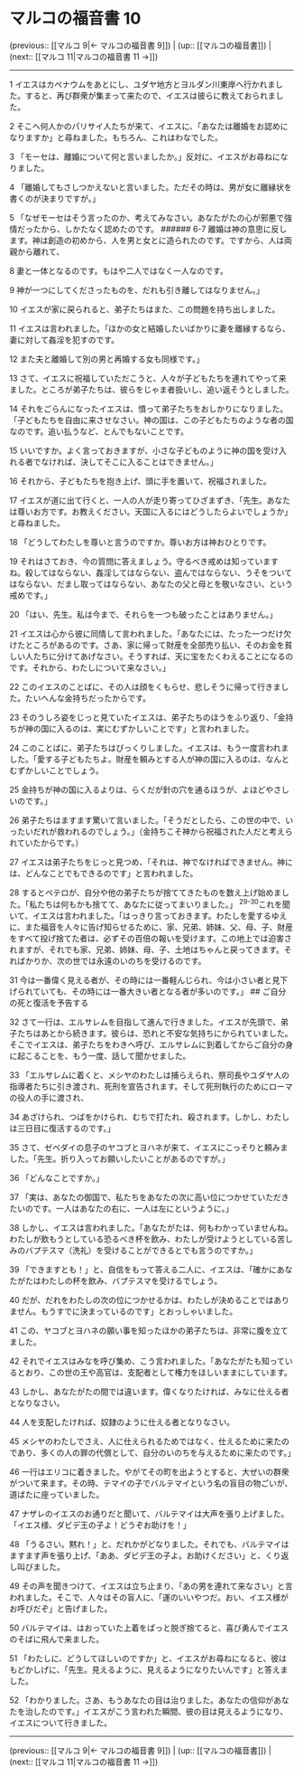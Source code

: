 # マルコの福音書 10

(previous:: [[マルコ 9|← マルコの福音書 9]]) | (up:: [[マルコの福音書]]) | (next:: [[マルコ 11|マルコの福音書 11 →]])

***


1 イエスはカペナウムをあとにし、ユダヤ地方とヨルダン川東岸へ行かれました。すると、再び群衆が集まって来たので、イエスは彼らに教えておられました。 

2 そこへ何人かのパリサイ人たちが来て、イエスに、「あなたは離婚をお認めになりますか」と尋ねました。もちろん、これはわなでした。 

3 「モーセは、離婚について何と言いましたか。」反対に、イエスがお尋ねになりました。 

4 「離婚してもさしつかえないと言いました。ただその時は、男が女に離縁状を書くのが決まりですが。」 

5 「なぜモーセはそう言ったのか、考えてみなさい。あなたがたの心が邪悪で強情だったから、しかたなく認めたのです。 ###### 6-7 離婚は神の意思に反します。神は創造の初めから、人を男と女とに造られたのです。ですから、人は両親から離れて、 

8 妻と一体となるのです。もはや二人ではなく一人なのです。 

9 神が一つにしてくださったものを、だれも引き離してはなりません。」 

10 イエスが家に戻られると、弟子たちはまた、この問題を持ち出しました。 

11 イエスは言われました。「ほかの女と結婚したいばかりに妻を離縁するなら、妻に対して姦淫を犯すのです。 

12 また夫と離婚して別の男と再婚する女も同様です。」 

13 さて、イエスに祝福していただこうと、人々が子どもたちを連れてやって来ました。ところが弟子たちは、彼らをじゃま者扱いし、追い返そうとしました。 

14 それをごらんになったイエスは、憤って弟子たちをおしかりになりました。「子どもたちを自由に来させなさい。神の国は、この子どもたちのような者の国なのです。追い払うなど、とんでもないことです。 

15 いいですか。よく言っておきますが、小さな子どものように神の国を受け入れる者でなければ、決してそこに入ることはできません。」 

16 それから、子どもたちを抱き上げ、頭に手を置いて、祝福されました。 

17 イエスが道に出て行くと、一人の人が走り寄ってひざまずき、「先生。あなたは尊いお方です。お教えください。天国に入るにはどうしたらよいでしょうか」と尋ねました。 

18 「どうしてわたしを尊いと言うのですか。尊いお方は神おひとりです。 

19 それはさておき、今の質問に答えましょう。守るべき戒めは知っていますね。殺してはならない、姦淫してはならない、盗んではならない、うそをついてはならない、だまし取ってはならない、あなたの父と母とを敬いなさい、という戒めです。」 

20 「はい、先生。私は今まで、それらを一つも破ったことはありません。」 

21 イエスは心から彼に同情して言われました。「あなたには、たった一つだけ欠けたところがあるのです。さあ、家に帰って財産を全部売り払い、そのお金を貧しい人たちに分けてあげなさい。そうすれば、天に宝をたくわえることになるのです。それから、わたしについて来なさい。」 

22 このイエスのことばに、その人は顔をくもらせ、悲しそうに帰って行きました。たいへんな金持ちだったからです。 

23 そのうしろ姿をじっと見ていたイエスは、弟子たちのほうをふり返り、「金持ちが神の国に入るのは、実にむずかしいことです」と言われました。 

24 このことばに、弟子たちはびっくりしました。イエスは、もう一度言われました。「愛する子どもたちよ。財産を頼みとする人が神の国に入るのは、なんとむずかしいことでしょう。 

25 金持ちが神の国に入るよりは、らくだが針の穴を通るほうが、よほどやさしいのです。」 

26 弟子たちはますます驚いて言いました。「そうだとしたら、この世の中で、いったいだれが救われるのでしょう。」（金持ちこそ神から祝福された人だと考えられていたからです。） 

27 イエスは弟子たちをじっと見つめ、「それは、神でなければできません。神には、どんなことでもできるのです」と言われました。 

28 するとペテロが、自分や他の弟子たちが捨ててきたものを数え上げ始めました。「私たちは何もかも捨てて、あなたに従ってまいりました。」 <sup class="versenum">29-30</sup>これを聞いて、イエスは言われました。「はっきり言っておきます。わたしを愛するゆえに、また福音を人々に告げ知らせるために、家、兄弟、姉妹、父、母、子、財産をすべて投げ捨てた者は、必ずその百倍の報いを受けます。この地上では迫害されますが、それでも家、兄弟、姉妹、母、子、土地はちゃんと戻ってきます。そればかりか、次の世では永遠のいのちを受けるのです。 

31 今は一番偉く見える者が、その時には一番軽んじられ、今は小さい者と見下げられていても、その時には一番大きい者となる者が多いのです。」 ## ご自分の死と復活を予告する 

32 さて一行は、エルサレムを目指して進んで行きました。イエスが先頭で、弟子たちはあとから続きます。彼らは、恐れと不安な気持ちにかられていました。そこでイエスは、弟子たちをわきへ呼び、エルサレムに到着してからご自分の身に起こることを、もう一度、話して聞かせました。 

33 「エルサレムに着くと、メシヤのわたしは捕らえられ、祭司長やユダヤ人の指導者たちに引き渡され、死刑を宣告されます。そして死刑執行のためにローマの役人の手に渡され、 

34 あざけられ、つばをかけられ、むちで打たれ、殺されます。しかし、わたしは三日目に復活するのです。」 

35 さて、ゼベダイの息子のヤコブとヨハネが来て、イエスにこっそりと頼みました。「先生。折り入ってお願いしたいことがあるのですが。」 

36 「どんなことですか。」 

37 「実は、あなたの御国で、私たちをあなたの次に高い位につかせていただきたいのです。一人はあなたの右に、一人は左にというように。」 

38 しかし、イエスは言われました。「あなたがたは、何もわかっていませんね。わたしが飲もうとしている恐るべき杯を飲み、わたしが受けようとしている苦しみのバプテスマ（洗礼）を受けることができるとでも言うのですか。」 

39 「できますとも！」と、自信をもって答える二人に、イエスは、「確かにあなたがたはわたしの杯を飲み、バプテスマを受けるでしょう。 

40 だが、だれをわたしの次の位につかせるかは、わたしが決めることではありません。もうすでに決まっているのです」とおっしゃいました。 

41 この、ヤコブとヨハネの願い事を知ったほかの弟子たちは、非常に腹を立てました。 

42 それでイエスはみなを呼び集め、こう言われました。「あなたがたも知っているとおり、この世の王や高官は、支配者として権力をほしいままにしています。 

43 しかし、あなたがたの間では違います。偉くなりたければ、みなに仕える者となりなさい。 

44 人を支配したければ、奴隷のように仕える者となりなさい。 

45 メシヤのわたしでさえ、人に仕えられるためではなく、仕えるために来たのであり、多くの人の罪の代償として、自分のいのちを与えるために来たのです。」 

46 一行はエリコに着きました。やがてその町を出ようとすると、大ぜいの群衆がついて来ます。その時、テマイの子でバルテマイという名の盲目の物ごいが、道ばたに座っていました。 

47 ナザレのイエスのお通りだと聞いて、バルテマイは大声を張り上げました。「イエス様、ダビデ王の子よ！どうぞお助けを！」 

48 「うるさい。黙れ！」と、だれかがどなりました。それでも、バルテマイはますます声を張り上げ、「ああ、ダビデ王の子よ。お助けください」と、くり返し叫びました。 

49 その声を聞きつけて、イエスは立ち止まり、「あの男を連れて来なさい」と言われました。そこで、人々はその盲人に、「運のいいやつだ。おい、イエス様がお呼びだぞ」と告げました。 

50 バルテマイは、はおっていた上着をぱっと脱ぎ捨てると、喜び勇んでイエスのそばに飛んで来ました。 

51 「わたしに、どうしてほしいのですか」と、イエスがお尋ねになると、彼はもどかしげに、「先生。見えるように、見えるようになりたいんです」と答えました。 

52 「わかりました。さあ、もうあなたの目は治りました。あなたの信仰があなたを治したのです。」イエスがこう言われた瞬間、彼の目は見えるようになり、イエスについて行きました。

***

(previous:: [[マルコ 9|← マルコの福音書 9]]) | (up:: [[マルコの福音書]]) | (next:: [[マルコ 11|マルコの福音書 11 →]])
